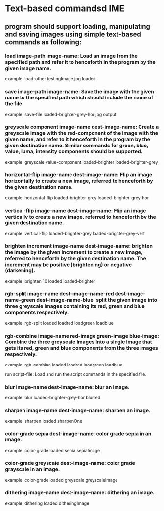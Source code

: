 # Text-based commandsd IME

## program should support loading, manipulating and saving images using simple text-based commands as following:

### load image-path image-name: Load an image from the specified path and refer it to henceforth in the program by the given image name.
example: load-other testingImage.jpg loaded

### save image-path image-name: Save the image with the given name to the specified path which should include the name of the file.
example: save-file loaded-brighter-grey-hor jpg output

### greyscale component image-name dest-image-name: Create a greyscale image with the red-component of the image with the given name, and refer to it henceforth in the program by the given destination name. Similar commands for green, blue, value, luma, intensity components should be supported.
example: greyscale value-component loaded-brighter loaded-brighter-grey

### horizontal-flip image-name dest-image-name: Flip an image horizontally to create a new image, referred to henceforth by the given destination name.
example: horizontal-flip loaded-brighter-grey loaded-brighter-grey-hor

### vertical-flip image-name dest-image-name: Flip an image vertically to create a new image, referred to henceforth by the given destination name.
example: vertical-flip loaded-brighter-grey loaded-brighter-grey-vert

### brighten increment image-name dest-image-name: brighten the image by the given increment to create a new image, referred to henceforth by the given destination name. The increment may be positive (brightening) or negative (darkening).
example: brighten 10 loaded loaded-brighter

### rgb-split image-name dest-image-name-red dest-image-name-green dest-image-name-blue: split the given image into three greyscale images containing its red, green and blue components respectively.
example: rgb-split loaded loadred loadgreen loadblue

### rgb-combine image-name red-image green-image blue-image: Combine the three greyscale images into a single image that gets its red, green and blue components from the three images respectively.
example: rgb-combine loaded loadred loadgreen loadblue

run script-file: Load and run the script commands in the specified file.

### blur image-name dest-image-name: blur an image.
example: blur loaded-brighter-grey-hor blurred

### sharpen image-name dest-image-name: sharpen an image.
example: sharpen loaded sharpenOne

### color-grade sepia dest-image-name: color grade sepia in an image.
example: color-grade loaded sepia sepiaImage

### color-grade greyscale dest-image-name: color grade grayscale in an image.
example: color-grade loaded greyscale greyscaleImage

### dithering image-name dest-image-name: dithering an image.
example: dithering loaded ditheringImage


